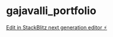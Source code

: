 # gajavalli_portfolio

[Edit in StackBlitz next generation editor ⚡️](https://stackblitz.com/~/github.com/SairakeshGajavalli/gajavalli_portfolio)